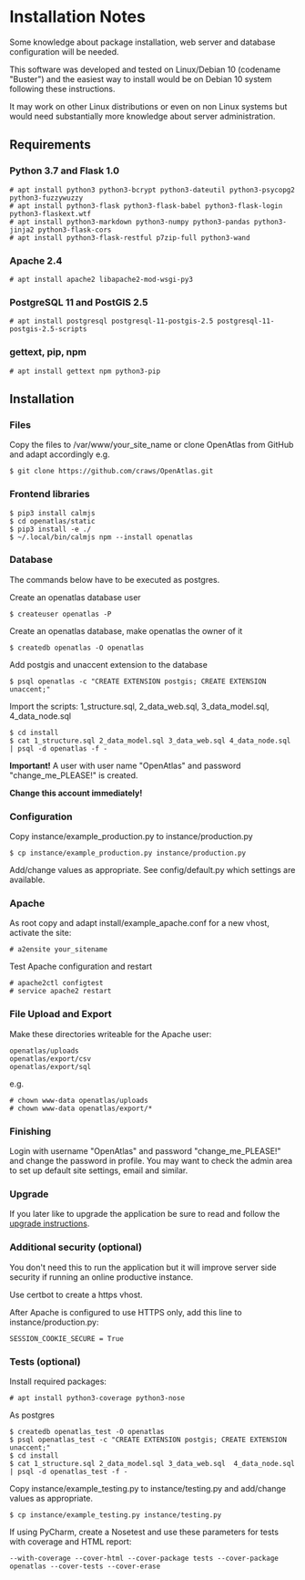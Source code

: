 # Installation Notes

Some knowledge about package installation, web server and database configuration will be needed.

This software was developed and tested on Linux/Debian 10 (codename "Buster") and the easiest way to
install would be on Debian 10 system following these instructions.

It may work on other Linux distributions or even on non Linux systems but would need substantially
more knowledge about server administration.

## Requirements

### Python 3.7 and Flask 1.0

    # apt install python3 python3-bcrypt python3-dateutil python3-psycopg2 python3-fuzzywuzzy
    # apt install python3-flask python3-flask-babel python3-flask-login python3-flaskext.wtf
    # apt install python3-markdown python3-numpy python3-pandas python3-jinja2 python3-flask-cors
    # apt install python3-flask-restful p7zip-full python3-wand

### Apache 2.4

    # apt install apache2 libapache2-mod-wsgi-py3

### PostgreSQL 11 and PostGIS 2.5

    # apt install postgresql postgresql-11-postgis-2.5 postgresql-11-postgis-2.5-scripts

### gettext, pip, npm

    # apt install gettext npm python3-pip

## Installation

### Files

Copy the files to /var/www/your_site_name or clone OpenAtlas from GitHub and adapt accordingly e.g.

    $ git clone https://github.com/craws/OpenAtlas.git

### Frontend libraries

    $ pip3 install calmjs
    $ cd openatlas/static
    $ pip3 install -e ./
    $ ~/.local/bin/calmjs npm --install openatlas

### Database

The commands below have to be executed as postgres.

Create an openatlas database user

    $ createuser openatlas -P

Create an openatlas database, make openatlas the owner of it

    $ createdb openatlas -O openatlas

Add postgis and unaccent extension to the database

    $ psql openatlas -c "CREATE EXTENSION postgis; CREATE EXTENSION unaccent;"

Import the scripts: 1_structure.sql,  2_data_web.sql,  3_data_model.sql, 4_data_node.sql

    $ cd install
    $ cat 1_structure.sql 2_data_model.sql 3_data_web.sql 4_data_node.sql | psql -d openatlas -f -

**Important!** A user with user name "OpenAtlas" and password "change_me_PLEASE!" is created.

**Change this account immediately!**

### Configuration

Copy instance/example_production.py to instance/production.py

    $ cp instance/example_production.py instance/production.py

Add/change values as appropriate. See config/default.py which settings are available.

### Apache

As root copy and adapt install/example_apache.conf for a new vhost, activate the site:

    # a2ensite your_sitename

Test Apache configuration and restart

    # apache2ctl configtest
    # service apache2 restart

### File Upload and Export

Make these directories writeable for the Apache user:

    openatlas/uploads
    openatlas/export/csv
    openatlas/export/sql

e.g.

    # chown www-data openatlas/uploads
    # chown www-data openatlas/export/*

### Finishing

Login with username "OpenAtlas" and password "change_me_PLEASE!" and change the password in profile.
You may want to check the admin area to set up default site settings, email and similar.

### Upgrade

If you later like to upgrade the application be sure to read and follow the [upgrade instructions](install/upgrade/upgrade.md).

### Additional security (optional)

You don't need this to run the application but it will improve server side security if running an online productive instance.

Use certbot to create a https vhost.

After Apache is configured to use HTTPS only, add this line to instance/production.py:

    SESSION_COOKIE_SECURE = True

### Tests (optional)

Install required packages:

    # apt install python3-coverage python3-nose

As postgres

    $ createdb openatlas_test -O openatlas
    $ psql openatlas_test -c "CREATE EXTENSION postgis; CREATE EXTENSION unaccent;"
    $ cd install
    $ cat 1_structure.sql 2_data_model.sql 3_data_web.sql  4_data_node.sql | psql -d openatlas_test -f -

Copy instance/example_testing.py to instance/testing.py and add/change values as appropriate.

    $ cp instance/example_testing.py instance/testing.py

If using PyCharm, create a Nosetest and use these parameters for tests with coverage and HTML report:

    --with-coverage --cover-html --cover-package tests --cover-package openatlas --cover-tests --cover-erase
